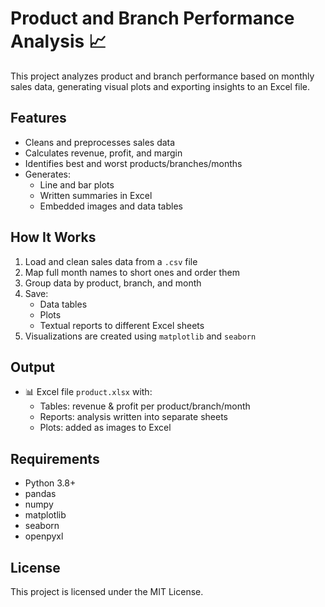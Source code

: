 # Product and Branch Performance Analysis 📈

This project analyzes product and branch performance based on monthly sales data, generating visual plots and exporting insights to an Excel file.

## Features
- Cleans and preprocesses sales data
- Calculates revenue, profit, and margin
- Identifies best and worst products/branches/months
- Generates:
  - Line and bar plots
  - Written summaries in Excel
  - Embedded images and data tables

## How It Works
1. Load and clean sales data from a `.csv` file
2. Map full month names to short ones and order them
3. Group data by product, branch, and month
4. Save:
   - Data tables
   - Plots
   - Textual reports
   to different Excel sheets
5. Visualizations are created using `matplotlib` and `seaborn`

## Output
- 📊 Excel file `product.xlsx` with:
  - Tables: revenue & profit per product/branch/month
  - Reports: analysis written into separate sheets
  - Plots: added as images to Excel

## Requirements
- Python 3.8+
- pandas
- numpy
- matplotlib
- seaborn
- openpyxl

## License
This project is licensed under the MIT License.
